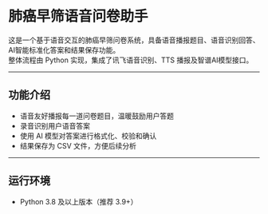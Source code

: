 # 肺癌早筛语音问卷助手

这是一个基于语音交互的肺癌早筛问卷系统，具备语音播报题目、语音识别回答、AI智能标准化答案和结果保存功能。  
整体流程由 Python 实现，集成了讯飞语音识别、TTS 播报及智谱AI模型接口。

---

## 功能介绍

- 语音友好播报每一道问卷题目，温暖鼓励用户答题  
- 录音识别用户语音答案  
- 使用 AI 模型对答案进行格式化、校验和确认  
- 结果保存为 CSV 文件，方便后续分析  

---

## 运行环境

- Python 3.8 及以上版本（推荐 3.9+）

